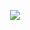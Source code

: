<p align="center">
  <img src="https://capsule-render.vercel.app/api?text=Hey Everyone!🕹️&animation=fadeIn&type=waving&color=gradient&height=100"/>
</p>

<!--
**trapnvte/trapnvte** is a ✨ _special_ ✨ repository because its `README.md` (this file) appears on your GitHub profile.

-->
